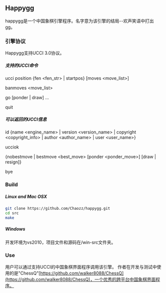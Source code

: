 ## Happygg

happygg是一个中国象棋引擎程序。名字意为该引擎的结局--欢声笑语中打出gg。

### 引擎协议

Happygg支持UCCI 3.0协议。

##### 支持的UCCI命令

ucci
position {fen <fen_str> | startpos} [moves <move_list>]

banmoves <move_list>

go [ponder | draw] ...

quit

##### 可以返回的UCCI信息

id {name <engine_name> | version <version_name> | copyright <copyright_info> | author <author_name> | user <user_name>}

ucciok

{nobestmove | bestmove <best_move> [ponder <ponder_move>] [draw | resign]}

bye

### Build

##### Linux and Mac OSX

```sh
git clone https://github.com/Chaozz/happygg.git
cd src
make
```

##### Windows

开发环境为vs2010，项目文件和源码在/win-src文件夹。

### Use

用户可以通过支持UCCI的中国象棋界面程序调用该引擎。
作者在开发与测试中使用的是"ChessQ"[https://github.com/walker8088/ChessQ](https://github.com/walker8088/ChessQ)，一个优秀的跨平台中国象棋界面程序。

